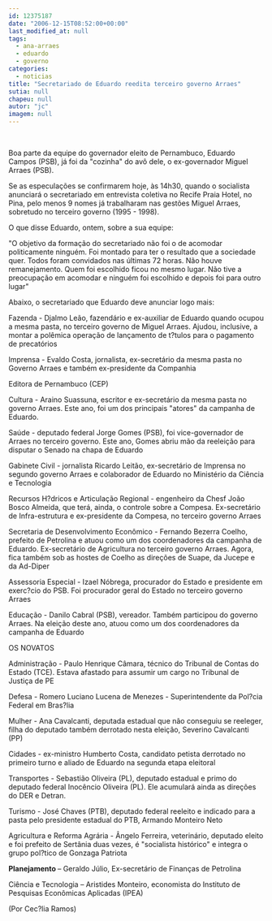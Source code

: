 ```yaml
---
id: 12375187
date: "2006-12-15T08:52:00+00:00"
last_modified_at: null
tags:
  - ana-arraes
  - eduardo
  - governo
categories:
  - noticias
title: "Secretariado de Eduardo reedita terceiro governo Arraes"
sutia: null
chapeu: null
autor: "jc"
imagem: null
---
```

<p>&nbsp;<br /></p>
<p>Boa parte da equipe do governador eleito de Pernambuco, Eduardo Campos (PSB), j&aacute; foi da "cozinha" do av&ocirc; dele, o ex-governador Miguel Arraes (PSB).</p>
<p>Se as especula&ccedil;&otilde;es se confirmarem hoje, &agrave;s 14h30, quando o socialista anunciar&aacute; o secretariado em entrevista coletiva no Recife Praia Hotel, no Pina, pelo menos 9 nomes j&aacute; trabalharam nas gest&otilde;es Miguel Arraes, sobretudo no terceiro governo (1995 - 1998).</p>
<p>O que disse Eduardo, ontem, sobre a sua equipe:</p>
<p>"O objetivo da forma&ccedil;&atilde;o do secretariado n&atilde;o foi o de acomodar politicamente ningu&eacute;m. Foi montado para ter o resultado que a sociedade quer. Todos foram convidados nas &uacute;ltimas 72 horas. N&atilde;o houve remanejamento. Quem foi escolhido ficou no mesmo lugar. N&atilde;o tive a preocupa&ccedil;&atilde;o em acomodar e ningu&eacute;m foi escolhido e depois foi para outro lugar"</p>
<p>Abaixo, o secretariado que Eduardo deve anunciar&nbsp;logo mais:&nbsp;</p>
<p>Fazenda - Djalmo Le&atilde;o, fazend&aacute;rio e ex-auxiliar de Eduardo quando ocupou a mesma pasta, no terceiro governo de Miguel Arraes. Ajudou, inclusive, a montar a pol&ecirc;mica opera&ccedil;&atilde;o de lan&ccedil;amento de t?tulos para o pagamento de precat&oacute;rios</p>
<p>Imprensa - Evaldo Costa, jornalista, ex-secret&aacute;rio da mesma pasta no Governo Arraes e tamb&eacute;m ex-presidente da Companhia</p>
<p>Editora de Pernambuco (CEP) <br /></p>
<p>Cultura - Araino Suassuna, escritor e ex-secret&aacute;rio da mesma pasta no governo Arraes. Este ano, foi um dos principais "atores" da campanha de Eduardo. <br /></p>
<p>Sa&uacute;de - deputado federal Jorge Gomes (PSB), foi vice-governador de Arraes no terceiro governo. Este ano, Gomes abriu m&atilde;o da reelei&ccedil;&atilde;o para disputar o Senado na chapa de Eduardo</p>
<p>Gabinete Civil - jornalista Ricardo Leit&atilde;o, ex-secret&aacute;rio de Imprensa no segundo governo Arraes e colaborador de Eduardo no Minist&eacute;rio da Ci&ecirc;ncia e Tecnologia</p>
<p>Recursos H?dricos e Articula&ccedil;&atilde;o Regional - engenheiro da Chesf Jo&atilde;o Bosco Almeida, que ter&aacute;, ainda, o controle sobre a Compesa. Ex-secret&aacute;rio de Infra-estrutura e ex-presidente da Compesa, no terceiro governo Arraes</p>
<p>Secretaria de Desenvolvimento Econ&ocirc;mico - Fernando Bezerra Coelho, prefeito de Petrolina e atuou como um dos coordenadores da campanha de Eduardo. Ex-secret&aacute;rio de Agricultura no terceiro governo Arraes. Agora, fica tamb&eacute;m sob as hostes de Coelho as dire&ccedil;&otilde;es de Suape, da Jucepe e da Ad-Diper</p>
<p>Assessoria Especial - Izael N&oacute;brega, procurador do Estado e presidente em exerc?cio do PSB. Foi procurador geral do Estado no terceiro governo Arraes</p>
<p>Educa&ccedil;&atilde;o - Danilo Cabral (PSB), vereador. Tamb&eacute;m participou do governo Arraes. Na elei&ccedil;&atilde;o deste ano, atuou como um dos coordenadores da campanha de Eduardo</p>
<p>OS NOVATOS</p>
<p>Administra&ccedil;&atilde;o - Paulo Henrique C&acirc;mara, t&eacute;cnico do Tribunal de Contas do Estado (TCE). Estava afastado para assumir um cargo no Tribunal de Justi&ccedil;a de PE</p>
<p>Defesa - Romero Luciano Lucena de Menezes - Superintendente da Pol?cia Federal em Bras?lia</p>
<p>Mulher - Ana Cavalcanti, deputada estadual que n&atilde;o conseguiu se reeleger, filha do deputado tamb&eacute;m derrotado nesta elei&ccedil;&atilde;o, Severino Cavalcanti (PP)</p>
<p>Cidades - ex-ministro Humberto Costa, candidato petista derrotado no primeiro turno e aliado de Eduardo na segunda etapa eleitoral</p>
<p>Transportes - Sebasti&atilde;o Oliveira (PL), deputado estadual e primo do deputado federal Inoc&ecirc;ncio Oliveira (PL). Ele acumular&aacute; ainda as dire&ccedil;&otilde;es do DER e Detran.</p>
<p>Turismo - Jos&eacute; Chaves (PTB), deputado federal reeleito e indicado para a pasta pelo presidente estadual do PTB, Armando Monteiro Neto</p>
<p>Agricultura e Reforma Agr&aacute;ria - &Acirc;ngelo Ferreira, veterin&aacute;rio, deputado eleito e foi prefeito de Sert&acirc;nia duas vezes, &eacute; "socialista hist&oacute;rico" e integra o grupo pol?tico de Gonzaga Patriota</p>
<p><strong>Planejamento </strong>&ndash; Geraldo J&uacute;lio, Ex-secret&aacute;rio de Finan&ccedil;as de Petrolina</p>
<p>Ci&ecirc;ncia e Tecnologia &ndash; Aristides Monteiro, economista do Instituto de Pesquisas Econ&ocirc;micas Aplicadas (IPEA)</p>
<p>(Por Cec?lia Ramos)</p>
